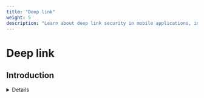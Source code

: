 ```yaml
---
title: "Deep link"
weight: 5
description: "Learn about deep link security in mobile applications, including different types of deep links, potential vulnerabilities like Link Hijacking, and testing methodologies."
---
```


# Deep link

## Introduction

<details>

{{< details summary="Types of links" >}}

**(Custom) Scheme URL** \[[🔗](https://developer.android.com/training/app-links#deep-links)]

App developers customize any schemes and URIs for their app without any restriction

E.g. `fb://profile`, `geo://`

```xml
<activity android:name=".MyMapActivity" android:exported="true"...>
    <intent-filter>
        <action android:name="android.intent.action.VIEW" />
        <category android:name="android.intent.category.DEFAULT" />
        <category android:name="android.intent.category.BROWSABLE" />
        <data android:scheme="geo" />
    </intent-filter>
</activity>
```

When the user clicks a deep link, a disambiguation dialog might appear. This dialog allows the user to select one of multiple apps, including your app, that can handle the given deep link

***

**Web links** \[[🔗](https://developer.android.com/training/app-links#web-links)]

Web links are deep links that use the HTTP and HTTPS schemes.

**Note**: On Android 12 and higher, clicking a web link (not an Android App Link) opens it in a web browser. On earlier Android versions, users may see a disambiguation dialog if multiple apps can handle the web link.&#x20;

```xml
<intent-filter>
    <action android:name="android.intent.action.VIEW" />
    <category android:name="android.intent.category.DEFAULT" />
    <category android:name="android.intent.category.BROWSABLE" />
    <data android:scheme="http" />
    <data android:host="myownpersonaldomain.com" />
</intent-filter>
```

***

**Android App Links** \[[🔗](https://developer.android.com/training/app-links#android-app-links)]

Android App Links, available on Android 6.0 (API level 23) and higher, are web links with the `autoVerify` attribute. This lets your app become the default handler for the link type, so when a user clicks an Android App Link, your app opens immediately if installed, without a disambiguation dialog.&#x20;

```xml
<intent-filter android:autoVerify="true">
    <action android:name="android.intent.action.VIEW" />
    <category android:name="android.intent.category.DEFAULT" />
    <category android:name="android.intent.category.BROWSABLE" />
    <data android:scheme="http" />
    <data android:scheme="https" />
    <data android:host="myownpersonaldomain.com" />
</intent-filter>
```

In this case Android attempt to access the **Digital Asset Links** file in order to verify the App Links. **A deep link can be considered an App Link only if the verification is successful.**

{{< /details >}}

**Why might that be a problem?**

Because of Link Hijacking. This happen when a malicious app registers an URI that belongs to the victim app. If mobile OS redirects the user to the malicious app, it can lead to phishing (e.g., the malicious app displays forged UI to lure user passwords) or data leakage (e.g., the deep link may carry sensitive data in the URL parameters such as session IDs).

Suppose that:

* The victim user have malicious app installed
* Both apps (victim and malicious) manage `geo://`, `https://google.com`

| **Android** | **Victim App installed** | **Link supported** | **URI**            | **Behavior**                                       |
|-------------|--------------------------|--------------------|--------------------|----------------------------------------------------|
| -           | N                        | Scheme URL         | `geo://`           | {{< text-color color=red >}}Open in malicious{{< /text-color >}}                                  |
| -           | Y                        | Scheme URL         | `geo://`           | {{< text-color color=orange >}}Dialog appear (malicious app, victim app){{< /text-color >}}          |
| < 12        | N                        | Web Links          | `https://google.com` | {{< text-color color=orange >}}Dialog appear (browser, malicious app){{< /text-color >}}             |
| < 12        | Y                        | Web Links          | `https://google.com` | {{< text-color color=orange >}}Dialog appear (browser, malicious app, victim app){{< /text-color >}} |
| > 12        | N / Y                    | Web Links          | `https://google.com` | {{< text-color color=green >}}Open in default browser{{< /text-color >}}                            |
| > 6         | Y                        | App Links          | `https://google.com` | {{< text-color color=green >}}Open Victim App{{< /text-color >}}                                    |

## Start an intent

```sh
adb shell am start -W -a android.intent.action.VIEW -d "geo://"
```

## Testing

* **Testing (custom) Scheme URI:** Check if there are any scheme URL. These types of deep links are not secure.
* **Testing Web Links:** Check if there are any Web Links. If the app can be installed on `Android < 12` they are not secure.
* **Testing App Links:** Check if there are any App Links. If the app can be installed on `Android < 12` proceed with testing.
  * Check for missing&#x20;
    * Digital Asset Links file: `https://myownpersonaldomain.com/.well-known/assetlinks.json` , `https://digitalassetlinks.googleapis.com/v1/statements:list?source.web.site=myownpersonaldomain.com`
  * Misconfigured
    * If the OS prompts you to choose between Browser and one or more apps, then the app link Verification process is not correctly implemented.

